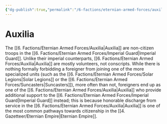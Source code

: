 ```yaml
---
{"dg-publish":true,"permalink":"/6-factions/eternian-armed-forces/auxilia/","noteIcon":""}
---
```


# Auxilia

The [[6. Factions/Eternian Armed Forces/Auxilia\|Auxilia]] are non-citizen troops in the [[6. Factions/Eternian Armed Forces/Imperial Guard\|Imperial Guard]]. Unlike their imperial counterparts, [[6. Factions/Eternian Armed Forces/Auxilia\|Auxilia]] are mostly volunteers, not conscripts. While there is nothing formally forbidding a foreigner from joining one of the more specialized units (such as the [[6. Factions/Eternian Armed Forces/Solar Legions\|Solar Legions]] or the [[6. Factions/Eternian Armed Forces/Suncasters\|Suncasters]]), more often than not, foreigners end up as one of the [[6. Factions/Eternian Armed Forces/Auxilia\|Auxilia]] who provide additional support to the [[6. Factions/Eternian Armed Forces/Imperial Guard\|Imperial Guard]] instead; this is because honorable discharge from service in the [[6. Factions/Eternian Armed Forces/Auxilia\|Auxilia]] is one of the most common pathways towards citizenship in the [[4. Gazetteer/Eternian Empire\|Eternian Empire]]. 


